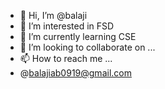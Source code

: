 - 👋 Hi, I’m @balaji 
- 👀 I’m interested in FSD
- 🌱 I’m currently learning CSE
- 💞️ I’m looking to collaborate on ...
- 📫 How to reach me ...
- @balajiab0919@gmail.com

<!---
balaji-xo/balaji-xo is a ✨ special ✨ repository because its `README.md` (this file) appears on your GitHub profile.
You can click the Preview link to take a look at your changes.
--->
